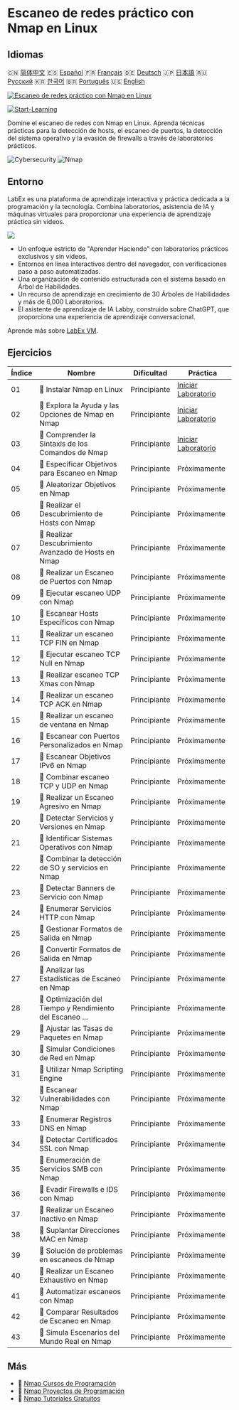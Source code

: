# Escaneo de redes práctico con Nmap en Linux

## Idiomas

🇨🇳 [简体中文](README_zh.md) 🇪🇸 [Español](README_es.md) 🇫🇷 [Français](README_fr.md) 🇩🇪 [Deutsch](README_de.md) 🇯🇵 [日本語](README_ja.md) 🇷🇺 [Русский](README_ru.md) 🇰🇷 [한국어](README_ko.md) 🇧🇷 [Português](README_pt.md) 🇺🇸 [English](README.md) 

[![Escaneo de redes práctico con Nmap en Linux](https://cover-creator.labex.io/hands-on-network-scanning-with-nmap-on-linux.png?lang=es)](https://labex.io/es/courses/hands-on-network-scanning-with-nmap-on-linux)

[![Start-Learning](https://img.shields.io/badge/Start-Learning-whitesmoke?style=for-the-badge)](https://labex.io/es/courses/hands-on-network-scanning-with-nmap-on-linux)

Domine el escaneo de redes con Nmap en Linux. Aprenda técnicas prácticas para la detección de hosts, el escaneo de puertos, la detección del sistema operativo y la evasión de firewalls a través de laboratorios prácticos.

![Cybersecurity](https://img.shields.io/badge/Cybersecurity-whitesmoke?style=for-the-badge&logo=cybersecurity)
![Nmap](https://img.shields.io/badge/Nmap-whitesmoke?style=for-the-badge&logo=nmap)


## Entorno

LabEx es una plataforma de aprendizaje interactiva y práctica dedicada a la programación y la tecnología. Combina laboratorios, asistencia de IA y máquinas virtuales para proporcionar una experiencia de aprendizaje práctica sin videos.

![](https://tutorial-screenshot.getvm.io/images/vm-1725247253.png)

- Un enfoque estricto de "Aprender Haciendo" con laboratorios prácticos exclusivos y sin videos.
- Entornos en línea interactivos dentro del navegador, con verificaciones paso a paso automatizadas.
- Una organización de contenido estructurada con el sistema basado en Árbol de Habilidades.
- Un recurso de aprendizaje en crecimiento de 30 Árboles de Habilidades y más de 6,000 Laboratorios.
- El asistente de aprendizaje de IA Labby, construido sobre ChatGPT, que proporciona una experiencia de aprendizaje conversacional.

Aprende más sobre [LabEx VM](https://support.labex.io/using-labex/virtual-machine).

## Ejercicios

|   Índice | Nombre                                                   | Dificultad   | Práctica                                                                                                                          |
|----------|----------------------------------------------------------|--------------|-----------------------------------------------------------------------------------------------------------------------------------|
|       01 | 📖 Instalar Nmap en Linux                                | Principiante | <a target='_blank' href='https://labex.io/es/tutorials/nmap-install-nmap-on-linux-530181'>Iniciar Laboratorio</a>                 |
|       02 | 📖 Explora la Ayuda y las Opciones de Nmap en Nmap       | Principiante | <a target='_blank' href='https://labex.io/es/tutorials/nmap-explore-nmap-help-and-options-in-nmap-547101'>Iniciar Laboratorio</a> |
|       03 | 📖 Comprender la Sintaxis de los Comandos de Nmap        | Principiante | <a target='_blank' href='https://labex.io/es/tutorials/nmap-understand-nmap-command-syntax-530159'>Iniciar Laboratorio</a>        |
|       04 | 📖 Especificar Objetivos para Escaneo en Nmap            | Principiante | Próximamente                                                                                                                      |
|       05 | 📖 Aleatorizar Objetivos en Nmap                         | Principiante | Próximamente                                                                                                                      |
|       06 | 📖 Realizar el Descubrimiento de Hosts con Nmap          | Principiante | Próximamente                                                                                                                      |
|       07 | 📖 Realizar Descubrimiento Avanzado de Hosts en Nmap     | Principiante | Próximamente                                                                                                                      |
|       08 | 📖 Realizar un Escaneo de Puertos con Nmap               | Principiante | Próximamente                                                                                                                      |
|       09 | 📖 Ejecutar escaneo UDP con Nmap                         | Principiante | Próximamente                                                                                                                      |
|       10 | 📖 Escanear Hosts Específicos con Nmap                   | Principiante | Próximamente                                                                                                                      |
|       11 | 📖 Realizar un escaneo TCP FIN en Nmap                   | Principiante | Próximamente                                                                                                                      |
|       12 | 📖 Ejecutar escaneo TCP Null en Nmap                     | Principiante | Próximamente                                                                                                                      |
|       13 | 📖 Realizar escaneo TCP Xmas con Nmap                    | Principiante | Próximamente                                                                                                                      |
|       14 | 📖 Realizar un escaneo TCP ACK en Nmap                   | Principiante | Próximamente                                                                                                                      |
|       15 | 📖 Realizar un escaneo de ventana en Nmap                | Principiante | Próximamente                                                                                                                      |
|       16 | 📖 Escanear con Puertos Personalizados en Nmap           | Principiante | Próximamente                                                                                                                      |
|       17 | 📖 Escanear Objetivos IPv6 en Nmap                       | Principiante | Próximamente                                                                                                                      |
|       18 | 📖 Combinar escaneo TCP y UDP en Nmap                    | Principiante | Próximamente                                                                                                                      |
|       19 | 📖 Realizar un Escaneo Agresivo en Nmap                  | Principiante | Próximamente                                                                                                                      |
|       20 | 📖 Detectar Servicios y Versiones en Nmap                | Principiante | Próximamente                                                                                                                      |
|       21 | 📖 Identificar Sistemas Operativos con Nmap              | Principiante | Próximamente                                                                                                                      |
|       22 | 📖 Combinar la detección de SO y servicios en Nmap       | Principiante | Próximamente                                                                                                                      |
|       23 | 📖 Detectar Banners de Servicio con Nmap                 | Principiante | Próximamente                                                                                                                      |
|       24 | 📖 Enumerar Servicios HTTP con Nmap                      | Principiante | Próximamente                                                                                                                      |
|       25 | 📖 Gestionar Formatos de Salida en Nmap                  | Principiante | Próximamente                                                                                                                      |
|       26 | 📖 Convertir Formatos de Salida en Nmap                  | Principiante | Próximamente                                                                                                                      |
|       27 | 📖 Analizar las Estadísticas de Escaneo en Nmap          | Principiante | Próximamente                                                                                                                      |
|       28 | 📖 Optimización del Tiempo y Rendimiento del Escaneo ... | Principiante | Próximamente                                                                                                                      |
|       29 | 📖 Ajustar las Tasas de Paquetes en Nmap                 | Principiante | Próximamente                                                                                                                      |
|       30 | 📖 Simular Condiciones de Red en Nmap                    | Principiante | Próximamente                                                                                                                      |
|       31 | 📖 Utilizar Nmap Scripting Engine                        | Principiante | Próximamente                                                                                                                      |
|       32 | 📖 Escanear Vulnerabilidades con Nmap                    | Principiante | Próximamente                                                                                                                      |
|       33 | 📖 Enumerar Registros DNS en Nmap                        | Principiante | Próximamente                                                                                                                      |
|       34 | 📖 Detectar Certificados SSL con Nmap                    | Principiante | Próximamente                                                                                                                      |
|       35 | 📖 Enumeración de Servicios SMB con Nmap                 | Principiante | Próximamente                                                                                                                      |
|       36 | 📖 Evadir Firewalls e IDS con Nmap                       | Principiante | Próximamente                                                                                                                      |
|       37 | 📖 Realizar un Escaneo Inactivo en Nmap                  | Principiante | Próximamente                                                                                                                      |
|       38 | 📖 Suplantar Direcciones MAC en Nmap                     | Principiante | Próximamente                                                                                                                      |
|       39 | 📖 Solución de problemas en escaneos de Nmap             | Principiante | Próximamente                                                                                                                      |
|       40 | 📖 Realizar un Escaneo Exhaustivo en Nmap                | Principiante | Próximamente                                                                                                                      |
|       41 | 📖 Automatizar escaneos con Nmap                         | Principiante | Próximamente                                                                                                                      |
|       42 | 📖 Comparar Resultados de Escaneo en Nmap                | Principiante | Próximamente                                                                                                                      |
|       43 | 📖 Simula Escenarios del Mundo Real en Nmap              | Principiante | Próximamente                                                                                                                      |

## Más

- 🔗 [Nmap Cursos de Programación](https://github.com/labex-labs/awesome-programming-courses)
- 🔗 [Nmap Proyectos de Programación](https://github.com/labex-labs/awesome-programming-projects)
- 🔗 [Nmap Tutoriales Gratuitos](https://github.com/labex-labs/nmap-free-tutorials)

